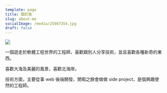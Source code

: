 ```yaml
---
template: page
title: 關於我
slug: about-me
socialImage: /media/25867354.jpg
draft: false
---
```

![](/media/25867354.jpg)

一個遊走於軟體工程世界的工程師，喜歡跟別人分享技術，並且喜歡各種新奇的東西。

喜歡大海及美麗的風景，喜歡北海岸。

技術方面，主要從事 web 後端開發，閒暇之餘會做做 side project，是個興趣使然的工程師。